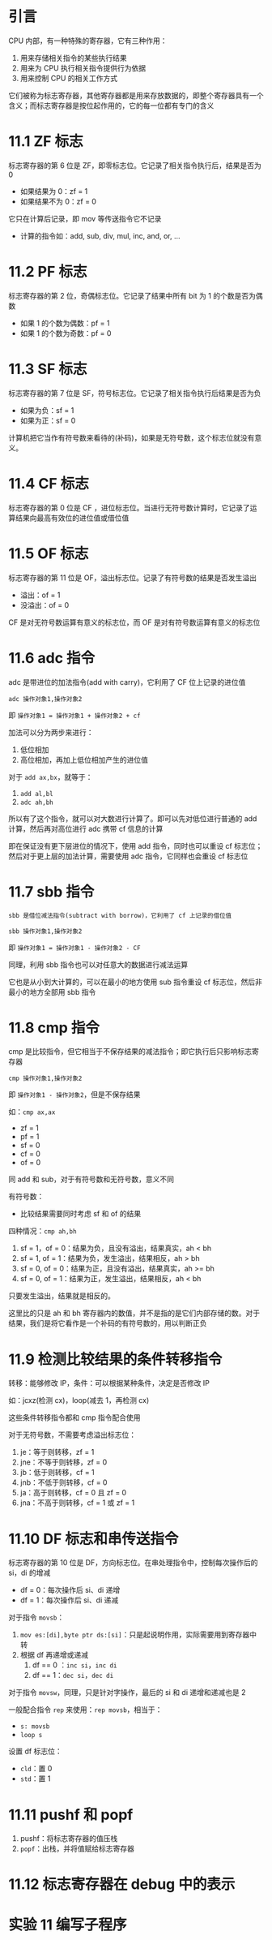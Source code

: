 # 引言

CPU 内部，有一种特殊的寄存器，它有三种作用：
1. 用来存储相关指令的某些执行结果
2. 用来为 CPU 执行相关指令提供行为依据
3. 用来控制 CPU 的相关工作方式

它们被称为标志寄存器，其他寄存器都是用来存放数据的，即整个寄存器具有一个含义；而标志寄存器是按位起作用的，它的每一位都有专门的含义

# 11.1 ZF 标志

标志寄存器的第 6 位是 ZF，即零标志位。它记录了相关指令执行后，结果是否为 0
- 如果结果为 0：zf = 1
- 如果结果不为 0：zf = 0

它只在计算后记录，即 mov 等传送指令它不记录
- 计算的指令如：add, sub, div, mul, inc, and, or, ...

# 11.2 PF 标志

标志寄存器的第 2 位，奇偶标志位。它记录了结果中所有 bit 为 1 的个数是否为偶数
- 如果 1 的个数为偶数：pf = 1
- 如果 1 的个数为奇数：pf = 0

# 11.3 SF 标志

标志寄存器的第 7 位是 SF，符号标志位。它记录了相关指令执行后结果是否为负
- 如果为负：sf = 1
- 如果为正：sf = 0

计算机把它当作有符号数来看待的(补码)，如果是无符号数，这个标志位就没有意义。

# 11.4 CF 标志

标志寄存器的第 0 位是 CF ，进位标志位。当进行无符号数计算时，它记录了运算结果向最高有效位的进位值或借位值

# 11.5 OF 标志

标志寄存器的第 11 位是 OF，溢出标志位。记录了有符号数的结果是否发生溢出
- 溢出：of = 1
- 没溢出：of = 0

CF 是对无符号数运算有意义的标志位，而 OF 是对有符号数运算有意义的标志位

# 11.6 adc 指令

adc 是带进位的加法指令(add with carry)，它利用了 CF 位上记录的进位值
```
adc 操作对象1,操作对象2
```

即 `操作对象1 = 操作对象1 + 操作对象2 + cf`

加法可以分为两步来进行：
1. 低位相加
2. 高位相加，再加上低位相加产生的进位值

对于 `add ax,bx`，就等于：
1. `add al,bl`
2. `adc ah,bh`

所以有了这个指令，就可以对大数进行计算了。即可以先对低位进行普通的 add 计算，然后再对高位进行 adc 携带 cf 信息的计算

即在保证没有更下层进位的情况下，使用 add 指令，同时也可以重设 cf 标志位；然后对于更上层的加法计算，需要使用 adc 指令，它同样也会重设 cf 标志位

# 11.7 sbb 指令

	sbb 是借位减法指令(subtract with borrow)，它利用了 cf 上记录的借位值
```
sbb 操作对象1,操作对象2
```

即 `操作对象1 = 操作对象1 - 操作对象2 - CF`

同理，利用 sbb 指令也可以对任意大的数据进行减法运算

它也是从小到大计算的，可以在最小的地方使用 sub 指令重设 cf 标志位，然后非最小的地方全部用 sbb 指令

# 11.8 cmp 指令

cmp 是比较指令，但它相当于不保存结果的减法指令；即它执行后只影响标志寄存器
```
cmp 操作对象1,操作对象2
```

即 `操作对象1 - 操作对象2`，但是不保存结果

如：`cmp ax,ax`
- zf = 1
- pf = 1
- sf = 0
- cf = 0
- of = 0

同 add 和 sub，对于有符号数和无符号数，意义不同

有符号数：
- 比较结果需要同时考虑 sf 和 of 的结果

四种情况：`cmp ah,bh`
1. sf = 1，of = 0：结果为负，且没有溢出，结果真实，ah < bh
2. sf = 1, of = 1：结果为负，发生溢出，结果相反，ah > bh
3. sf = 0, of = 0：结果为正，且没有溢出，结果真实，ah >= bh
4. sf = 0, of = 1：结果为正，发生溢出，结果相反，ah < bh

只要发生溢出，结果就是相反的。

这里比的只是 ah 和 bh 寄存器内的数值，并不是指的是它们内部存储的数。对于结果，我们是将它看作是一个补码的有符号数的，用以判断正负

# 11.9 检测比较结果的条件转移指令

转移：能够修改 IP，条件：可以根据某种条件，决定是否修改 IP

如：jcxz(检测 cx)，loop(减去 1，再检测 cx)

这些条件转移指令都和 cmp 指令配合使用

对于无符号数，不需要考虑溢出标志位：
1. je：等于则转移，zf = 1
2. jne：不等于则转移，zf = 0
3. jb：低于则转移，cf = 1
4. jnb：不低于则转移，cf = 0
5. ja：高于则转移，cf = 0 且 zf = 0
6. jna：不高于则转移，cf = 1 或 zf = 1

# 11.10 DF 标志和串传送指令

标志寄存器的第 10 位是 DF，方向标志位。在串处理指令中，控制每次操作后的 si，di 的增减
- df = 0：每次操作后 si、di 递增
- df = 1：每次操作后 si、di 递减

对于指令 `movsb`：
1. `mov es:[di],byte ptr ds:[si]`：只是起说明作用，实际需要用到寄存器中转
2. 根据 df 再递增或递减
	1. df == 0 ：`inc si`，`inc di`
	2. df == 1：`dec si`，`dec di`

对于指令 `movsw`，同理，只是针对字操作，最后的 si 和 di 递增和递减也是 2

一般配合指令 `rep` 来使用：`rep movsb`，相当于：
- `s: movsb`
- `loop s`

设置 df 标志位：
- `cld`：置 0
- `std`：置 1

# 11.11 pushf 和 popf

1. pushf：将标志寄存器的值压栈
2. `popf`：出栈，并将值赋给标志寄存器

# 11.12 标志寄存器在 debug 中的表示

# 实验 11 编写子程序
